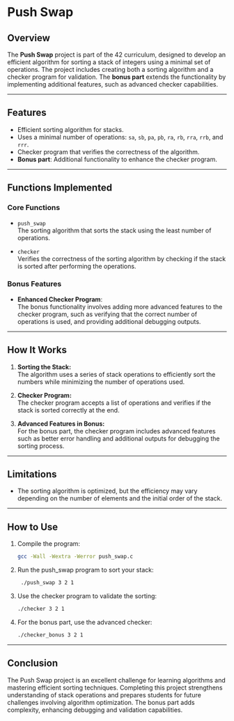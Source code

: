 # Push Swap

## Overview

The **Push Swap** project is part of the 42 curriculum, designed to develop an efficient algorithm for sorting a stack of integers using a minimal set of operations. The project includes creating both a sorting algorithm and a checker program for validation. 
The **bonus part** extends the functionality by implementing additional features, such as advanced checker capabilities.

---

## Features

- Efficient sorting algorithm for stacks.
- Uses a minimal number of operations: `sa`, `sb`, `pa`, `pb`, `ra`, `rb`, `rra`, `rrb`, and `rrr`.
- Checker program that verifies the correctness of the algorithm.
- **Bonus part**: Additional functionality to enhance the checker program.

---

## Functions Implemented

### Core Functions

- `push_swap`  
  The sorting algorithm that sorts the stack using the least number of operations.

- `checker`  
  Verifies the correctness of the sorting algorithm by checking if the stack is sorted after performing the operations.

### Bonus Features

- **Enhanced Checker Program**:  
  The bonus functionality involves adding more advanced features to the checker program, such as verifying that the correct number of operations is used, and providing additional debugging outputs.

---

## How It Works

1. **Sorting the Stack:**  
   The algorithm uses a series of stack operations to efficiently sort the numbers while minimizing the number of operations used.

2. **Checker Program:**  
   The checker program accepts a list of operations and verifies if the stack is sorted correctly at the end.

3. **Advanced Features in Bonus:**  
   For the bonus part, the checker program includes advanced features such as better error handling and additional outputs for debugging the sorting process.

---

## Limitations

- The sorting algorithm is optimized, but the efficiency may vary depending on the number of elements and the initial order of the stack.

---

## How to Use

1. Compile the program:
   ```bash
   gcc -Wall -Wextra -Werror push_swap.c
2. Run the push_swap program to sort your stack:
     ```bash
      ./push_swap 3 2 1
3. Use the checker program to validate the sorting:
    ```bash
    ./checker 3 2 1
4. For the bonus part, use the advanced checker:
   ```bash
   ./checker_bonus 3 2 1
 ---
## Conclusion
The Push Swap project is an excellent challenge for learning algorithms and mastering efficient sorting techniques. 
Completing this project strengthens understanding of stack operations and prepares students for future challenges involving algorithm optimization. 
The bonus part adds complexity, enhancing debugging and validation capabilities.



